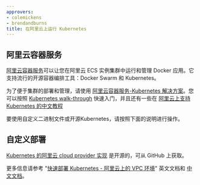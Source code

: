 ```yaml
---
approvers:
- colemickens
- brendandburns
title: 在阿里云上运行 Kubernetes
---
```




## 阿里云容器服务


[阿里云容器服务](https://www.aliyun.com/product/containerservice)可以让您在阿里云 ECS 实例集群中运行和管理 Docker 应用。它支持流行的开源容器编排工具：Docker Swarm 和 Kubernetes。


为了便于集群的部署和管理，请使用 [阿里云容器服务-Kubernetes 解决方案](https://www.aliyun.com/solution/kubernetes/)。您可以按照 [Kubernetes walk-through](https://help.aliyun.com/document_detail/53751.html) 快速入门，并且还有一些在 [阿里云上支持 Kubernetes 的中文教程](https://yq.aliyun.com/teams/11/type_blog-cid_200-page_1)


要使用自定义二进制文件或开源Kubernetes，请按照下面的说明进行操作。


## 自定义部署


[Kubernetes 的阿里云 cloud provider 实现](https://github.com/AliyunContainerService/kubernetes) 是开源的，可从 GitHub 上获取。


更多信息请参考 "[快速部署 Kubernetes - 阿里云上的 VPC 环境](https://www.alibabacloud.com/forum/read-830)" 英文文档和  [中文文档](https://yq.aliyun.com/articles/66474)。
